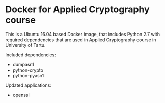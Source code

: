 # Docker for Applied Cryptography course

This is a Ubuntu 16.04 based Docker image, that includes Python 2.7 with required dependencies that are used in Applied Cryptography course in University of Tartu.

Included dependencies:
* dumpasn1
* python-crypto
* python-pyasn1

Updated applications: 
* openssl
